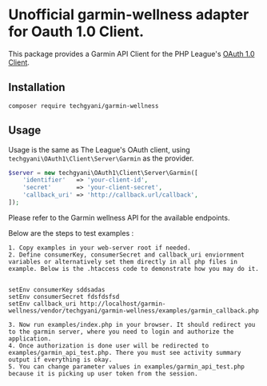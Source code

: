 # Unofficial garmin-wellness adapter for Oauth 1.0 Client.

This package provides a Garmin API Client for the PHP League's [OAuth 1.0 Client](https://github.com/thephpleague/oauth1-client).

## Installation

```
composer require techgyani/garmin-wellness
```

## Usage

Usage is the same as The League's OAuth client, using `techgyani\OAuth1\Client\Server\Garmin` as the provider.

```php
$server = new techgyani\OAuth1\Client\Server\Garmin([
    'identifier'   => 'your-client-id',
    'secret'       => 'your-client-secret',
    'callback_uri' => 'http://callback.url/callback',
]);
```

Please refer to the Garmin wellness API for the available endpoints.

Below are the steps to test examples :
```
1. Copy examples in your web-server root if needed.
2. Define consumerKey, consumerSecret and callback_uri enviornment variables or alternatively set them directly in all php files in example. Below is the .htaccess code to demonstrate how you may do it.


setEnv consumerKey sddsadas
setEnv consumerSecret fdsfdsfsd
setEnv callback_uri http://localhost/garmin-wellness/vendor/techgyani/garmin-wellness/examples/garmin_callback.php

3. Now run examples/index.php in your browser. It should redirect you to the garmin server, where you need to login and authorize the application.
4. Once authorization is done user will be redirected to examples/garmin_api_test.php. There you must see activity summary output if everything is okay.
5. You can change parameter values in examples/garmin_api_test.php because it is picking up user token from the session.
```
